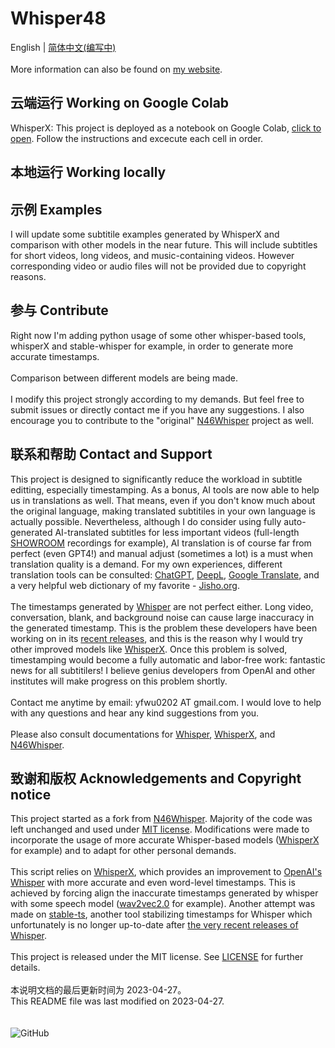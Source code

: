# Whisper48

English | [简体中文(编写中)](https://github.com/ifeimi/Whisper48/blob/main/README_CN.md)  
\
More information can also be found on [my website](https://ifeimi.github.io/whisper48/).  

## 云端运行 Working on Google Colab

WhisperX: This project is deployed as a notebook on Google Colab, [click to open](https://colab.research.google.com/github/ifeimi/Whisper48/blob/main/WhisperX48.ipynb). Follow the instructions and excecute each cell in order.  

## 本地运行 Working locally


## 示例 Examples

I will update some subtitile examples generated by WhisperX and comparison with other models in the near future. This will include subtitles for short videos, long videos, and music-containing videos. However corresponding video or audio files will not be provided due to copyright reasons.  

## 参与 Contribute

Right now I'm adding python usage of some other whisper-based tools, whisperX and stable-whisper for example, in order to generate more accurate timestamps.  
\
Comparison between different models are being made.  
\
I modify this project strongly according to my demands. But feel free to submit issues or directly contact me if you have any suggestions. I also encourage you to contribute to the "original" [N46Whisper](https://github.com/Ayanaminn/N46Whisper) project as well.  

## 联系和帮助 Contact and Support

This project is designed to significantly reduce the workload in subtitle editting, especially timestamping. As a bonus, AI tools are now able to help us in translations as well. That means, even if you don't know much about the original language, making translated subtitiles in your own language is actually possible. Nevertheless, although I do consider using fully auto-generated AI-translated subtitles for less important videos (full-length [SHOWROOM](https://www.showroom-live.com/) recordings for example), AI translation is of course far from perfect (even GPT4!) and manual adjust (sometimes a lot) is a must when translation quality is a demand. For my own experiences, different translation tools can be consulted: [ChatGPT](https://openai.com/blog/chatgpt), [DeepL](https://www.deepl.com/translator), [Google Translate](https://translate.google.com/), and a very helpful web dictionary of my favorite - [Jisho.org](https://jisho.org/).  
\
The timestamps generated by [Whisper](https://github.com/openai/whisper) are not perfect either. Long video, conversation, blank, and background noise can cause large inaccuracy in the generated timestamp. This is the problem these developers have been working on in its [recent releases](https://github.com/openai/whisper/blob/main/CHANGELOG.md), and this is the reason why I would try other improved models like [WhisperX](https://github.com/m-bain/whisperX). Once this problem is solved, timestamping would become a fully automatic and labor-free work: fantastic news for all subtitilers! I believe genius developers from OpenAI and other institutes will make progress on this problem shortly.  
\
Contact me anytime by email: yfwu0202 AT gmail.com. I would love to help with any questions and hear any kind suggestions from you.  
\
Please also consult documentations for [Whisper](https://github.com/openai/whisper/blob/main/README.md), [WhisperX](https://github.com/m-bain/whisperX/blob/main/README.md), and [N46Whisper](https://github.com/Ayanaminn/N46Whisper/blob/main/README.md).  

## 致谢和版权 Acknowledgements and Copyright notice  

This project started as a fork from [N46Whisper](https://github.com/Ayanaminn/N46Whisper). Majority of the code was left unchanged and used under [MIT license](https://github.com/ifeimi/WhisperX48/blob/main/LICENSE). Modifications were made to incorporate the usage of more accurate Whisper-based models ([WhisperX](https://github.com/m-bain/whisperX) for example) and to adapt for other personal demands.  
\
This script relies on [WhisperX](https://github.com/m-bain/whisperX), which provides an improvement to [OpenAI's Whisper](https://github.com/openai/whisper) with more accurate and even word-level timestamps. This is achieved by forcing align the inaccurate timestamps generated by whisper with some speech model ([wav2vec2.0](https://huggingface.co/facebook/wav2vec2-large-960h-lv60-self) for example). Another attempt was made on [stable-ts](https://github.com/jianfch/stable-ts), another tool stabilizing timestamps for Whisper which unfortunately is no longer up-to-date after [the very recent releases of Whisper](https://github.com/openai/whisper/blob/main/CHANGELOG.md).  
\
This project is released under the MIT license. See [LICENSE](https://github.com/ifeimi/WhisperX48/blob/main/LICENSE) for further details. \
\
本说明文档的最后更新时间为 2023-04-27。\
This README file was last modified on 2023-04-27. \
\
\
![GitHub](https://img.shields.io/github/license/ifeimi/Whisper48)
